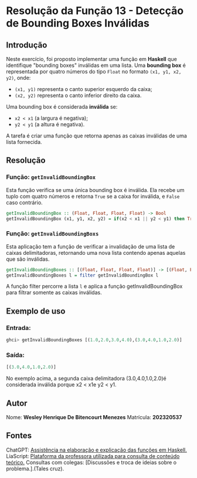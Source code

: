 # Resolução da Função 13 - Detecção de Bounding Boxes Inválidas

## Introdução

Neste exercício, foi proposto implementar uma função em **Haskell** que identifique "bounding boxes" inválidas em uma lista. Uma **bounding box** é representada por quatro números do tipo `Float` no formato `(x1, y1, x2, y2)`, onde:

- `(x1, y1)` representa o canto superior esquerdo da caixa;
- `(x2, y2)` representa o canto inferior direito da caixa.

Uma bounding box é considerada **inválida** se:

- `x2 < x1` (a largura é negativa);
- `y2 < y1` (a altura é negativa).

A tarefa é criar uma função que retorna apenas as caixas inválidas de uma lista fornecida.

## Resolução

### Função: `getInvalidBoundingBox`

Esta função verifica se uma única bounding box é inválida. Ela recebe um tuplo com quatro números e retorna `True` se a caixa for inválida, e `False` caso contrário.

```haskell
getInvalidBoundingBox :: (Float, Float, Float, Float) -> Bool
getInvalidBoundingBox (x1, y1, x2, y2) = if(x2 < x1 || y2 < y1) then True else False
```
### Função: `getInvalidBoundingBoxs`

Esta aplicação tem a função de verificar a invalidação de uma lista de caixas delimitadoras, retornando uma nova lista contendo apenas aquelas que são inválidas.

```haskell
getInvalidBoundingBoxes :: [(Float, Float, Float, Float)] -> [(Float, Float, Float, Float)]
getInvalidBoundingBoxes l = filter getInvalidBoundingBox l
```
A função filter percorre a lista `l` e aplica a função getInvalidBoundingBox para filtrar somente as caixas inválidas.

## Exemplo de uso

### Entrada:

```haskell
ghci> getInvalidBoundingBoxes [(1.0,2.0,3.0,4.0),(3.0,4.0,1.0,2.0)]
```

### Saída:

```haskell
[(3.0,4.0,1.0,2.0)]
```
No exemplo acima, a segunda caixa delimitadora (3.0,4.0,1.0,2.0)é considerada inválida porque x2 < x1e y2 < y1.

## Autor

Nome: **Wesley Henrique De Bitencourt Menezes**
Matrícula: **202320537**

## Fontes

ChatGPT: [Assistência na elaboração e explicação das funções em Haskell.](https://chatgpt.com/)
LiaScript: [Plataforma da professora utilizada para consulta de conteúdo teórico.](https://liascript.github.io/course/?https://raw.githubusercontent.com/AndreaInfUFSM/elc117-2024b/main/classes/06/README.md#1)
Consultas com colegas: [Discussões e troca de ideias sobre o problema.].(Tales cruz).
